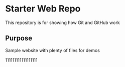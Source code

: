 # Starter Web Repo

This repository is for showing how Git and GitHub work

## Purpose

Sample website with plenty of files for demos


111111111111111111

